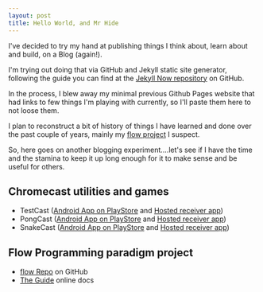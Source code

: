 ```yaml
---
layout: post
title: Hello World, and Mr Hide
---
```


I've decided to try my hand at publishing things I think about, learn about and build, on a Blog (again!).

I'm trying out doing that via GitHub and Jekyll static site generator, following the guide you can find at the [Jekyll Now repository](https://github.com/barryclark/jekyll-now) on GitHub.

In the process, I blew away my minimal previous Github Pages website that had links to few things I'm playing with currently, so I'll paste them here to not loose them.

I plan to reconstruct a bit of history of things I have learned and done over the past couple of years, mainly my [flow project](https://github.com/andrewdavidmackenzie/flow/) I suspect.

So, here goes on another blogging experiment....let's see if I have the time and the stamina to keep it up long enough for it to make sense and be useful for others.

## Chromecast utilities and games
* TestCast ([Android App on PlayStore](https://play.google.com/store/search?q=testcast) and [Hosted receiver app](https://andrewdavidmackenzie.github.io/testcast/index.html))
* PongCast ([Android App on PlayStore](https://play.google.com/store/search?q=pongcast) and [Hosted receiver app](https://andrewdavidmackenzie.github.io/pongcast/index.html))
* SnakeCast ([Android App on PlayStore](https://play.google.com/store/search?q=snakecast) and [Hosted receiver app](https://andrewdavidmackenzie.github.io/snakecast/index.html))

## Flow Programming paradigm project
* [flow Repo](https://github.com/andrewdavidmackenzie/flow/) on GitHub
* [The Guide](http://andrewdavidmackenzie.github.io/flow/) online docs

